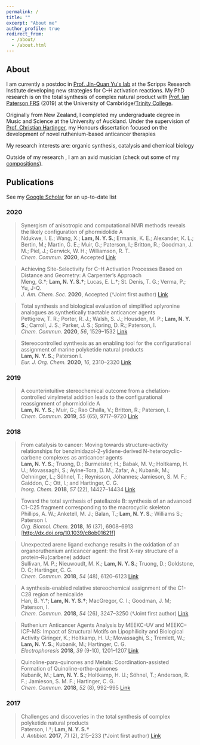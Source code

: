 ```yaml
---
permalink: /
title: ""
excerpt: "About me"
author_profile: true
redirect_from: 
  - /about/
  - /about.html
---
```

## About
I am currently a postdoc in [Prof. Jin-Quan Yu's lab](https://www.scripps.edu/yu) at the Scripps Research Institute developing new strategies for C–H activation reactions. My PhD research is on the total synthesis of complex natural product with [Prof. Ian Paterson FRS](http://www-paterson.ch.cam.ac.uk) (2019) at the University of Cambridge/[Trinity College](https://www.trin.cam.ac.uk/).

Originally from New Zealand, I completed my undergraduate degree in Music and Science at the University of Auckland. Under the supervision of [Prof. Christian Hartinger](https://unidirectory.auckland.ac.nz/profile/c-hartinger), my Honours dissertation focused on the development of novel ruthenium-based anticancer therapies

My research interests are: organic synthesis, catalysis and chemical biology

Outside of my research , I am an avid musician (check out some of my [compositions](https://soundcloud.com/nelson-ys-lam)).

## Publications
See my [Google Scholar](https://scholar.google.com/citations?hl=en&user=kfa0E-UAAAAJ) for an up-to-date list

### 2020

>  Synergism of anisotropic and computational NMR methods reveals the likely configuration of phormidolide A  
>  Ndukwe, I. E.; Wang, X.; **Lam, N. Y. S.**; Ermanis, K. E.; Alexander, K. L.; Bertin, M.; Martin, G. E.; Muir, G.; Paterson, I.; Britton, R.; Goodman, J. M.; Piel, J.; Gerwick, W. H.; Williamson, R. T.  
>  *Chem. Commun.* **2020**, Accepted [Link](https://dx.doi.org/10.1039/D0CC03055D)

>  Achieving Site-Selectivity for C–H Activation Processes Based on Distance and Geometry: A Carpenter’s Approach  
>  Meng, G.†; **Lam, N. Y. S.†**; Lucas, E. L.†; St. Denis, T. G.; Verma, P.; Yu, J-Q.  
>  *J. Am. Chem. Soc.* **2020**, Accepted (†Joint first author) [Link](http://dx.doi.org/10.1021/jacs.0c04074)

>  Total synthesis and biological evaluation of simplified aplyronine analogues as synthetically tractable anticancer agents  
>  Pettigrew, T. R.; Porter, R. J.; Walsh, S. J.; Housden, M. P.; **Lam, N. Y. S.**; Carroll, J. S.; Parker, J. S.; Spring, D. R.; Paterson, I.  
>  *Chem. Commun.* **2020**, *56*, 1529–1532 [Link](http://dx.doi.org/10.1039/C9CC09050A)

>  Stereocontrolled synthesis as an enabling tool for the configurational assignment of marine polyketide natural products   
>  **Lam, N. Y. S.**; Paterson I.  
>  *Eur. J. Org. Chem.* **2020**, *16*, 2310–2320 [Link](http://dx.doi.org/10.1002/ejoc.201901243)

### 2019

>  A counterintuitive stereochemical outcome from a chelation-controlled vinylmetal addition leads to the configurational reassignment of phormidolide A  
>  **Lam, N. Y. S.**; Muir, G.; Rao Challa, V.; Britton, R.; Paterson, I.  
>  *Chem. Commun.* **2019**, *55* (65), 9717–9720 [Link](http://dx.doi.org/10.1039/C9CC05067A)

### 2018

>  From catalysis to cancer: Moving towards structure-activity relationships for benzimidazol-2-ylidene-derived N-heterocyclic-carbene complexes as anticancer agents  
>  **Lam, N. Y. S.**; Truong, D.; Burmeister, H.; Babak, M. V.; Holtkamp, H. U.; Movassaghi, S.; Ayine-Tora, D. M.; Zafar, A.;  Kubanik, M.; Oehninger, L.; Söhnel, T.; Reynisson, Jóhannes; Jamieson, S. M. F.; Gaiddon, C.; Ott, I.; and Hartinger, C. G.  
>  *Inorg. Chem.* **2018**, *57* (22), 14427–14434 [Link](http://dx.doi.org/10.1021/acs.inorgchem.8b02634)

>  Toward the total synthesis of patellazole B: synthesis of an advanced C1-C25 fragment corresponding to the macrocyclic skeleton   
>  Phillips, A. W.; Anketell, M. J.; Balan, T.; **Lam, N. Y. S.**; Williams S.; Paterson I.  
>  *Org. Biomol. Chem.* **2018**, *16* (37), 6908–6913 [http://dx.doi.org/10.1039/c8ob01621f]

>  Unexpected arene ligand exchange results in the oxidation of an organoruthenium anticancer agent: the first X-ray structure of a protein–Ru(carbene) adduct  
>  Sullivan, M. P.; Nieuwoudt, M. K.; **Lam, N. Y. S.**; Truong, D.; Goldstone, D. C; Hartinger, C. G.  
>  *Chem. Commun.* **2018**, *54* (48), 6120–6123 [Link](http://dx.doi.org/10.1039/c8cc02433b)

>  A synthesis-enabled relative stereochemical assignment of the C1-C28 region of hemicalide  
>  Han, B. Y.†; **Lam, N. Y. S.†**; MacGregor, C. I.; Goodman, J. M; Paterson, I.  
>  *Chem. Commun.* **2018**, *54* (26), 3247–3250  (†Joint first author) [Link](http://dx.doi.org/10.1039/c8cc00933c)

>  Ruthenium Anticancer Agents Analysis by MEEKC-UV and MEEKC–ICP-MS: Impact of Structural Motifs on Lipophilicity and Biological Activity 
>  Giringer, K.; Holtkamp, H. U.; Movassaghi, S.; Tremlett, W.; **Lam, N. Y. S.**; Kubanik, M.; Hartinger, C. G.  
>  *Electrophoresis* **2018**, *39* (9-10), 1201–1207 [Link](http://dx.doi.org/10.1002/elps.201700443)

>  Quinoline-para-quinones and Metals: Coordination-assisted Formation of Quinoline-ortho-quinones  
>  Kubanik, M.; **Lam, N. Y. S.**; Holtkamp, H. U.; Söhnel, T.; Anderson, R. F.; Jamieson, S. M. F.; Hartinger, C. G.  
>  *Chem. Commun.* **2018**, *52* (8), 992-995 [Link](http://dx.doi.org/10.1039/C7CC09478G)

### 2017

>  Challenges and discoveries in the total synthesis of complex polyketide natural products  
>  Paterson, I.†; **Lam, N. Y. S.†**  
>  *J. Antibiot.* **2017**, *71* (2), 215–233 (†Joint first author) [Link](http://dx.doi.org/10.1038/ja.2017.111)
